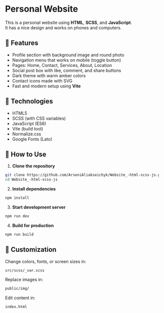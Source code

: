 # Personal Website

This is a personal website using **HTML**, **SCSS**, and **JavaScript**.  
It has a nice design and works on phones and computers.

## 🌟 Features

- Profile section with background image and round photo
- Navigation menu that works on mobile (toggle button)
- Pages: Home, Contact, Services, About, Location
- Social post box with like, comment, and share buttons
- Dark theme with warm amber colors
- Contact icons made with SVG
- Fast and modern setup using **Vite**

## 🧰 Technologies

- HTML5
- SCSS (with CSS variables)
- JavaScript (ES6)
- Vite (build tool)
- Normalize.css
- Google Fonts (Lato)


## 🚀 How to Use

1. **Clone the repository**

```bash
git clone https://github.com/ArseniAliakseichyk/Website_-html-scss-js.git
cd Website_-html-scss-js
```

2. **Install dependencies** 

```bash
npm install
```
3. **Start development server**
```bash
npm run dev
```

4. **Build for production**

```bash
npm run build
```
## 🎨 Customization
Change colors, fonts, or screen sizes in:

```bash
src/scss/_var.scss
```
Replace images in:

```bash
public/img/
```
Edit content in:

```bash
index.html
```
